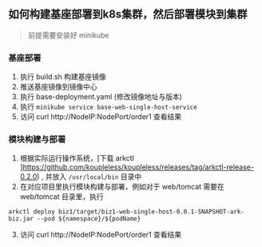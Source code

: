 ## 如何构建基座部署到k8s集群，然后部署模块到集群

> 前提需要安装好 minikube

### 基座部署
1. 执行 build.sh 构建基座镜像
2. 推送基座镜像到镜像中心
3. 执行 base-deployment.yaml (修改镜像地址与版本)
4. 执行 `minikube service base-web-single-host-service`
5. 访问 curl http://NodeIP:NodePort/order1 查看结果

### 模块构建与部署
1. 根据实际运行操作系统，[下载 arkctl ]https://github.com/koupleless/koupleless/releases/tag/arkctl-release-0.2.0) , 并放入 `/usr/local/bin` 目录中
2. 在对应项目里执行模块构建与部署，例如对于 web/tomcat 需要在 web/tomcat 目录里，执行
```shell
arkctl deploy biz1/target/biz1-web-single-host-0.0.1-SNAPSHOT-ark-biz.jar --pod ${namespace}/${podName}
```
3. 访问 curl http://NodeIP:NodePort/order1 查看结果
